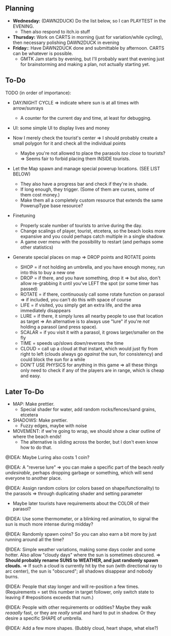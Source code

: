 
## Planning

* **Wednesday:** (DAWN2DUCK) Do the list below, so I can PLAYTEST in the EVENING.
  * Then also respond to itch.io stuff
* **Thursday:** Work on CARTS in morning (just for variation/while cycling), then necessary polishing DAWN2DUCK in evening
* **Friday:**: Have DAWN2DUCK done and submittable by afternoon. CARTS can be whatever is possible.
  * GMTK Jam starts by evening, but I'll probably want that evening just for brainstorming and making a plan, not actually starting yet.

## To-Do


TODO (in order of importance):

* DAY/NIGHT CYCLE => indicate where sun is at all times with arrow/sunrays
  * A counter for the current day and time, at least for debugging.
* UI: some simple UI to display lives and money
* Now I merely check the tourist's center => I should probably create a small polygon for it and check all the individual points
  * Maybe you're not allowed to place the parasols _too close_ to tourists? => Seems fair to forbid placing them INSIDE tourists.

* Let the Map spawn and manage special powerup locations. (SEE LIST BELOW)
  * They also have a progress bar and check if they're in shade.
  * If long enough, they trigger. (Some of them are curses, some of them cost money.)
  * Make them all a completely custom resource that extends the same PowerupType base resource?

* Finetuning
  * Properly scale number of tourists to arrive during the day.
  * Change scalings of player, tourist, etcetera, so the beach looks more expansive and you could perhaps catch multiple in a single shadow.
  * A game over menu with the possibility to restart (and perhaps some other statistics)


* Generate special places on map => DROP points and ROTATE points
  * SHOP = if not holding an umbrella, and you have enough money, run into this to buy a new one
  * DROP = if there, and you have something, drop it => but also, don't allow re-grabbing it until you've LEFT the spot (or some timer has passed)
  * ROTATE = if there, continuously call some rotate function on parasol => if included, you can't do this with space of course
  * LIFE = if visited, you simply get an extra life, and the area immediately disappears
  * LURE = if there, it simply lures all nearby people to use that location as target => An alternative is to always use "lure" if you're _not_ holding a parasol (and press space).
  * SCALAR = if you visit it with a parasol, it grows larger/smaller on the fly
  * TIME = speeds up/slows down/reverses the time
  * CLOUD = call up a cloud at that instant, which would just fly from right to left (clouds always go _against_ the sun, for consistency) and could block the sun for a while
  * DON'T USE PHYSICS for anything in this game => all these things only need to check if any of the players are in range, which is cheap and easy.


## Later To-Do

* MAP: Make prettier.
  * Special shader for water, add random rocks/fences/sand grains, etcetera
* SHADOWS: Make prettier.
  * Fuzzy edges, maybe with noise
* MOVEMENT: if we're going to wrap, we should show a clear outline of where the beach ends!
  * The alternative is sliding across the border, but I don't even know how to do that.


@IDEA: Maybe Luring also costs 1 coin?

@IDEA: A "reverse lure" => you can make a specific part of the beach _really undesirable_, perhaps dropping garbage or something, which will send everyone to another place.

@IDEA: Assign random colors (or colors based on shape/functionality) to the parasols => through duplicating shader and setting parameter
* Maybe later tourists have requirements about the COLOR of their parasol?

@IDEA: Use some thermometer, or a blinking red animation, to signal the sun is much more intense during midday?

@IDEA: Randomly spawn coins? So you can also earn a bit more by just running around all the time?

@IDEA: Simple weather variations, making some days cooler and some hotter. Also allow "cloudy days" where the sun is sometimes obscured. => **Should probably rename SUNS to WEATHER, and just randomly spawn clouds.** => If such a cloud is currently hit by the sun (with directional ray to arc center), the sun is "obscured"; all shadows disappear and nobody burns.

@IDEA: People that stay longer and will re-position a few times. (Requirements = set this number in target follower, only switch state to leaving if #repositions exceeds that num.)

@IDEA: People with other requirements or oddities? Maybe they walk _reaaally_ fast, or they are _really_ small and hard to put in shadow. Or they desire a specific SHAPE of umbrella.

@IDEA: Add a few more shapes. (Bubbly cloud, heart shape, what else?)
